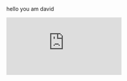 hello you am david

![keith](https://img-s-msn-com.akamaized.net/tenant/amp/entityid/AA12yJyQ.img?w=300&h=158&m=6)
